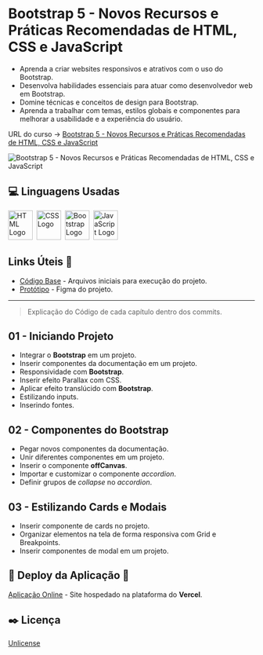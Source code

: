 # Bootstrap 5 - Novos Recursos e Práticas Recomendadas de HTML, CSS e JavaScript

* Aprenda a criar websites responsivos e atrativos com o uso do Bootstrap.
* Desenvolva habilidades essenciais para atuar como desenvolvedor web em Bootstrap.
* Domine técnicas e conceitos de design para Bootstrap.
* Aprenda a trabalhar com temas, estilos globais e componentes para melhorar a usabilidade e a experiência do usuário.

URL do curso -> [Bootstrap 5 - Novos Recursos e Práticas Recomendadas de HTML, CSS e JavaScript](https://cursos.alura.com.br/course/bootstrap-5-novos-recursos-praticas-html-css-javascript)

![Bootstrap 5 - Novos Recursos e Práticas Recomendadas de HTML, CSS e JavaScript](https://www.alura.com.br/assets/api/share/curso-bootstrap-5-novos-recursos-praticas-html-css-javascript.png)

## :computer: Linguagens Usadas
<div>
    <img alt='HTML Logo' height='60' width='50' src='https://raw.githubusercontent.com/get-icon/geticon/fc0f660daee147afb4a56c64e12bde6486b73e39/icons/html-5.svg' />&nbsp;
    <img alt='CSS Logo' height='60' width='50' src='https://raw.githubusercontent.com/get-icon/geticon/fc0f660daee147afb4a56c64e12bde6486b73e39/icons/css-3.svg' />&nbsp;
    <img alt='Bootstrap Logo' height='60' width='50' src='https://raw.githubusercontent.com/get-icon/geticon/fc0f660daee147afb4a56c64e12bde6486b73e39/icons/bootstrap.svg' />&nbsp;
    <img alt='JavaScript Logo' height='60' width='50' src='https://raw.githubusercontent.com/get-icon/geticon/fc0f660daee147afb4a56c64e12bde6486b73e39/icons/javascript.svg' />&nbsp;
</div>

## Links Úteis &#x1F517;
* [Código Base](https://github.com/alura-cursos/bootstrap-2985/archive/refs/heads/preparando-ambiente.zip) - Arquivos iniciais para execução do projeto.
* [Protótipo](https://www.figma.com/file/1jsN5KMprfMLOrYc8QrJZh/Serenatto-%7C-2985---Bootstrap-5--Curso-2?node-id=116-73816&t=5dm4t8L04oQaVFAj-0) - Figma do projeto.

***

> Explicação do Código de cada capítulo dentro dos commits.

## 01 - Iniciando Projeto
* Integrar o **Bootstrap** em um projeto.
* Inserir componentes da documentação em um projeto.
* Responsividade com **Bootstrap**.
* Inserir efeito Parallax com CSS.
* Aplicar efeito translúcido com **Bootstrap**.
* Estilizando inputs.
* Inserindo fontes.

## 02 - Componentes do Bootstrap
* Pegar novos componentes da documentação.
* Unir diferentes componentes em um projeto.
* Inserir o componente **offCanvas**.
* Importar e customizar o componente *accordion*.
* Definir grupos de *collapse* no *accordion*.

## 03 - Estilizando Cards e Modais
* Inserir componente de cards no projeto.
* Organizar elementos na tela de forma responsiva com Grid e Breakpoints.
* Inserir componentes de modal em um projeto.

## :open_file_folder: Deploy da Aplicação :dash:
[Aplicação Online](URL_DO_DEPLOY) - Site hospedado na plataforma do **Vercel**.

## :black_nib: Licença
[Unlicense](https://unlicense.org)